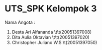 # UTS_SPK Kelompok 3
Nama Angota : <br>
1. Desta Ari Alfananda \t\t(20051397008)<br>
2. Dita Aulia Oktavian \t\t(20051397020)<br>
3. Christopher Juliano W.S \t(20051397050)
